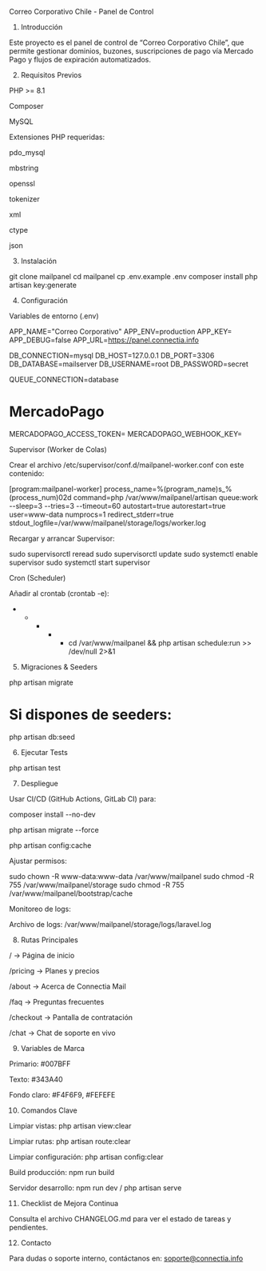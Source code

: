 Correo Corporativo Chile - Panel de Control

1. Introducción

Este proyecto es el panel de control de “Correo Corporativo Chile”, que permite gestionar dominios, buzones, suscripciones de pago vía Mercado Pago y flujos de expiración automatizados.

2. Requisitos Previos

PHP >= 8.1

Composer

MySQL

Extensiones PHP requeridas:

pdo_mysql

mbstring

openssl

tokenizer

xml

ctype

json

3. Instalación

git clone <repo-url> mailpanel
cd mailpanel
cp .env.example .env
composer install
php artisan key:generate

4. Configuración

Variables de entorno (.env)

APP_NAME="Correo Corporativo"
APP_ENV=production
APP_KEY=
APP_DEBUG=false
APP_URL=https://panel.connectia.info

DB_CONNECTION=mysql
DB_HOST=127.0.0.1
DB_PORT=3306
DB_DATABASE=mailserver
DB_USERNAME=root
DB_PASSWORD=secret

QUEUE_CONNECTION=database

# MercadoPago
MERCADOPAGO_ACCESS_TOKEN=
MERCADOPAGO_WEBHOOK_KEY=

Supervisor (Worker de Colas)

Crear el archivo /etc/supervisor/conf.d/mailpanel-worker.conf con este contenido:

[program:mailpanel-worker]
process_name=%(program_name)s_%(process_num)02d
command=php /var/www/mailpanel/artisan queue:work --sleep=3 --tries=3 --timeout=60
autostart=true
autorestart=true
user=www-data
numprocs=1
redirect_stderr=true
stdout_logfile=/var/www/mailpanel/storage/logs/worker.log

Recargar y arrancar Supervisor:

sudo supervisorctl reread
sudo supervisorctl update
sudo systemctl enable supervisor
sudo systemctl start supervisor

Cron (Scheduler)

Añadir al crontab (crontab -e):

* * * * * cd /var/www/mailpanel && php artisan schedule:run >> /dev/null 2>&1

5. Migraciones & Seeders

php artisan migrate
# Si dispones de seeders:
php artisan db:seed

6. Ejecutar Tests

php artisan test

7. Despliegue

Usar CI/CD (GitHub Actions, GitLab CI) para:

composer install --no-dev

php artisan migrate --force

php artisan config:cache

Ajustar permisos:

sudo chown -R www-data:www-data /var/www/mailpanel
sudo chmod -R 755 /var/www/mailpanel/storage
sudo chmod -R 755 /var/www/mailpanel/bootstrap/cache

Monitoreo de logs:

Archivo de logs: /var/www/mailpanel/storage/logs/laravel.log

8. Rutas Principales

/ → Página de inicio

/pricing → Planes y precios

/about → Acerca de Connectia Mail

/faq → Preguntas frecuentes

/checkout → Pantalla de contratación

/chat → Chat de soporte en vivo

9. Variables de Marca

Primario: #007BFF

Texto: #343A40

Fondo claro: #F4F6F9, #FEFEFE

10. Comandos Clave

Limpiar vistas: php artisan view:clear

Limpiar rutas: php artisan route:clear

Limpiar configuración: php artisan config:clear

Build producción: npm run build

Servidor desarrollo: npm run dev / php artisan serve

11. Checklist de Mejora Continua

Consulta el archivo CHANGELOG.md para ver el estado de tareas y pendientes.

12. Contacto

Para dudas o soporte interno, contáctanos en: soporte@connectia.info

